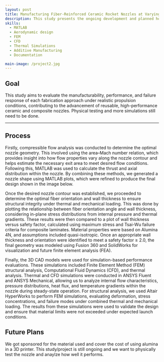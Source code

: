 ```yaml
---
layout: post
title: Manufacturing Fiber-Reinforced Ceramic Rocket Nozzles at Varying Hoop Angles 
description: This study presents the ongoing development and planned hot-fire validation of composite and ceramic rocket nozzles manufactured using two distinct methods: additive manufacturing and powder-based sintering. The designs utilize fiber-reinforced materials to endure extreme thermal and mechanical loads. Structural integrity and thermal resistance have been assessed through finite element (FEM) and computational fluid dynamics (CFD) simulations, while internal nozzle flow was analytically modeled using MATLAB and ANSYS. 
skills: 
  - MATLAB
  - Aerodynamic design
  - FEM
  - CFD
  - Thermal Simulations
  - Additive Manufacturing
  - Documentation

main-image: /project2.jpg
---
```


## Goal
This study aims to evaluate the manufacturability, performance, and failure response of each fabrication approach under realistic propulsion conditions, contributing to the advancement of reusable, high-performance ceramic and composite nozzles. Physical testing and more simulations still need to be done. 

---
## Process
Firstly, compressible flow analysis was conducted to determine the optimal nozzle geometry. This involved using the area–Mach number relation, which provides insight into how flow properties vary along the nozzle contour and helps estimate the necessary exit area to meet desired flow conditions. Following this, MATLAB was used to calculate the thrust and axial distribution within the nozzle. By combining these methods, we generated a nozzle shape using MATLAB plots, which were refined to produce the final design shown in the image below.

Once the desired nozzle contour was established, we proceeded to determine the optimal fiber orientation and wall thickness to ensure structural integrity under thermal and mechanical loading. This was done by plotting the relationship between fiber orientation angle and wall thickness, considering in-plane stress distributions from internal pressure and thermal gradients. These results were then compared to a plot of wall thickness versus safety factor, calculated using maximum stress and Tsai-Wu failure criteria for composite laminates. Material properties were based on Alumina 4N, and assumptions included quasi-isotropic. Once an appropriate wall thickness and orientation were identified to meet a safety factor ≥ 2.0, the final geometry was modeled using Fusion 360 and SolidWorks for visualization and future finite element analysis (FEA).

Finally, the 3D CAD models were used for simulation-based performance evaluations. These simulations included Finite Element Method (FEM) structural analysis, Computational Fluid Dynamics (CFD), and thermal analysis. Thermal and CFD simulations were conducted in ANSYS Fluent and ANSYS Mechanical, allowing us to analyze internal flow characteristics, pressure distributions, heat flux, and temperature gradients within the nozzle during steady-state operation. For structural analysis, we used Altair HyperWorks to perform FEM simulations, evaluating deformation, stress concentrations, and failure modes under combined thermal and mechanical loading. The results from these simulations were used to validate the design and ensure that material limits were not exceeded under expected launch conditions.

## Future Plans 
We got sponsored for the material used and cover the cost of using alumina in a 3D printer. This study/project is still ongoing and we want to physically test the nozzle and anaylze how well it performs. 
